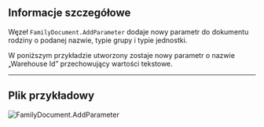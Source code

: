 ## Informacje szczegółowe
Węzeł `FamilyDocument.AddParameter` dodaje nowy parametr do dokumentu rodziny o podanej nazwie, typie grupy i typie jednostki.

W poniższym przykładzie utworzony zostaje nowy parametr o nazwie „Warehouse Id” przechowujący wartości tekstowe.
___
## Plik przykładowy

![FamilyDocument.AddParameter](./Revit.Application.FamilyDocument.AddParameter_img.jpg)
